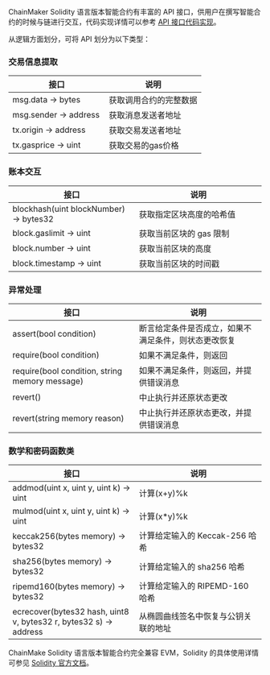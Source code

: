 

ChainMaker Solidity 语言版本智能合约有丰富的 API 接口，供用户在撰写智能合约的时候与链进行交互，代码实现详情可以参考 [API 接口代码实现](https://docs.chainmaker.org.cn/v2.2.1/html/operation/%E6%99%BA%E8%83%BD%E5%90%88%E7%BA%A6.html#solidity)。

从逻辑方面划分，可将 API 划分为以下类型：

[](id:informationExtraction)

### 交易信息提取

<table><thead>
<tr>
<th width="50%">接口</th>
<th>说明</th>
</tr>
</thead>
<tbody>
<tr>
<td>msg.data -> bytes </td>
<td>获取调用合约的完整数据</td>
</tr>
<tr>
<td>msg.sender -> address </td>
<td>获取消息发送者地址</td>
</tr>
<tr>
<td>tx.origin -> address </td>
<td>获取交易发送者地址</td>
</tr>
<tr>
<td>tx.gasprice -> uint </td>
<td>获取交易的gas价格</td>
</tr>
</tbody></table>


### 账本交互

<table><thead>
<tr>
<th width="50%">接口</th>
<th>说明</th>
</tr>
</thead>
<tbody>
<tr>
<td>blockhash(uint blockNumber) -> bytes32</td>
<td>获取指定区块高度的哈希值</td>
</tr>
<tr>
<td>block.gaslimit -> uint</td>
<td>获取当前区块的 gas 限制</td>
</tr>
<tr>
<td>block.number -> uint</td>
<td>获取当前区块的高度</td>
</tr>
<tr>
<td>block.timestamp -> uint</td>
<td>获取当前区块的时间戳</td>
</tr>
</tbody></table>


### 异常处理

<table><thead>
<tr>
<th width="50%">接口</th>
<th>说明</th>
</tr>
</thead>
<tbody>
<tr>
<td>assert(bool condition)</td>
<td>断言给定条件是否成立，如果不满足条件，则状态更改恢复</td>
</tr>
<tr>
<td>require(bool condition)</td>
<td>如果不满足条件，则返回</td>
</tr>
<tr>
<td>require(bool condition, string memory message)</td>
<td>如果不满足条件，则返回，并提供错误消息</td>
</tr>
<tr>
<td>revert()</td>
<td>中止执行并还原状态更改</td>
</tr>
<tr>
<td>revert(string memory reason)</td>
<td>中止执行并还原状态更改，并提供错误消息</td>
</tr>
</tbody></table>


### 数学和密码函数类

<table><thead>
<tr>
<th width="50%">接口</th>
<th>说明</th>
</tr>
</thead>
<tbody>
<tr>
<td>addmod(uint x, uint y, uint k) -> uint</td>
<td>计算(x+y)%k</td>
</tr>
<tr>
<td>mulmod(uint x, uint y, uint k) -> uint</td>
<td>计算(x*y)%k</td>
</tr>
<tr>
<td>keccak256(bytes memory) -> bytes32</td>
<td>计算给定输入的 Keccak-256 哈希</td>
</tr>
<tr>
<td>sha256(bytes memory) -> bytes32</td>
<td>计算给定输入的 sha256 哈希</td>
</tr>
<tr>
<td>ripemd160(bytes memory) -> bytes32</td>
<td>计算给定输入的 RIPEMD-160 哈希</td>
</tr>
<tr>
<td>ecrecover(bytes32 hash, uint8 v, bytes32 r, bytes32 s) -> address</td>
<td>从椭圆曲线签名中恢复与公钥关联的地址</td>
</tr>
</tbody></table>


ChainMake Solidity 语言版本智能合约完全兼容 EVM，Solidity 的具体使用详情可参见 [Solidity 官方文档](https://docs.soliditylang.org/en/v0.5.6/units-and-global-variables.html)。


